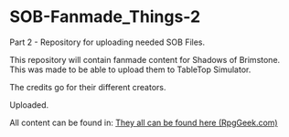 # SOB-Fanmade_Things-2
 
Part 2 - Repository for uploading needed SOB Files.

This repository will contain fanmade content for Shadows of Brimstone. This was made to be able to upload them to TableTop Simulator. 

The credits go for their different creators.

Uploaded.

All content can be found in:
[They all can be found here (RpgGeek.com)](https://rpggeek.com/files/thing/146791?sort=hot&languageid=2184) 
